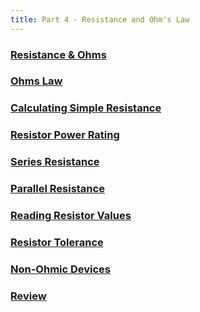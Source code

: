 ```yaml
---
title: Part 4 - Resistance and Ohm's Law
---
```


### [Resistance & Ohms](Resistance)

### [Ohms Law](Ohms_Law/)

### [Calculating Simple Resistance](Calculating_Resistance)

### [Resistor Power Rating](Resistor_Power_Rating)

### [Series Resistance](Series_Resistance)

### [Parallel Resistance](Parallel_Resistance)

### [Reading Resistor Values](Reading_Resistors)

### [Resistor Tolerance](Resistor_Tolerance)

### [Non-Ohmic Devices](Non-Ohmic_Devices)

### [Review](Review)

<!--
 
# Things to add

 * [Derating and Temperature Coefficient](https://www.digikey.com/en/maker/blogs/a8c993213afd48c3b08b65d2e372197c)

-->